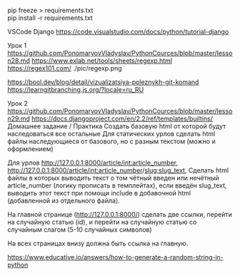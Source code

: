 



pip freeze > requirements.txt  
pip install -r requirements.txt

VSCode Django https://code.visualstudio.com/docs/python/tutorial-django

Урок 1
https://github.com/PonomaryovVladyslav/PythonCources/blob/master/lesson28.md
https://www.exlab.net/tools/sheets/regexp.html
https://regex101.com/
./pic/regexp.png

https://bool.dev/blog/detail/vizualizatsiya-poleznykh-git-komand
https://learngitbranching.js.org/?locale=ru_RU

Урок 2
https://github.com/PonomaryovVladyslav/PythonCources/blob/master/lesson29.md
https://docs.djangoproject.com/en/2.2/ref/templates/builtins/
Домашнее задание / Практика
Создать базовую html от которой будут наследоваться все остальные
Для статических урлов сделать html файлы наследующиеся от базового, но с разным текстом (можно и оформлением)

Для урлов http://127.0.0.1:8000/article/<int:article_number>, http://127.0.0.1:8000/article/<int:article_number>/<slug:slug_text>,
Сделать html файлы в которых выводить текст о том чётный введен или нечётный article_number (логику прописать в темплейтах),
если введён slug_text, выводить этот текст при помощи include в добавочной html (добавленной из отдельного файла).

На главной странице (http://127.0.0.1:8000/) сделать две ссылки, перейти на случайную статью (id), и перейти 
на случайную статью со случайным слагом (5-10 случайных символов)

На всех страницах внизу должна быть ссылка на главную.

https://www.educative.io/answers/how-to-generate-a-random-string-in-python